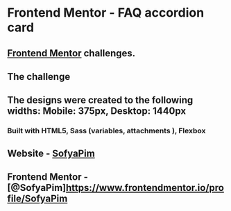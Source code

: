 # Frontend Mentor - FAQ accordion card
##  [Frontend Mentor](https://www.frontendmentor.io) challenges.



## The challenge
## The designs were created to the following widths: Mobile: 375px,  Desktop: 1440px
### Built with  HTML5, Sass (variables, attachments ), Flexbox
## Website - [SofyaPim](https://sofyapim.github.io/Frontend-Mentor---FAQ-accordion-card/)
## Frontend Mentor - [@SofyaPim]https://www.frontendmentor.io/profile/SofyaPim


